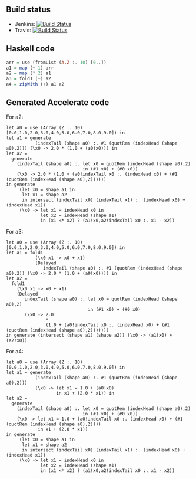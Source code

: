 ## Build status

 * Jenkins: [![Build Status](http://tester-lin.soic.indiana.edu:8080/buildStatus/icon?job=accelerate-shallow-fission)](http://tester-lin.soic.indiana.edu:8080/job/accelerate-shallow-fission/)
 * Travis: [![Build Status](https://travis-ci.org/vollmerm/shallow-fission.svg?branch=master)](https://travis-ci.org/vollmerm/shallow-fission)

## Haskell code

```haskell
arr = use (fromList (A.Z :. 10) [0..])
a1 = map (+ 1) arr
a2 = map (* 2) a1
a3 = fold1 (+) a2
a4 = zipWith (+) a1 a2
```

## Generated Accelerate code

For a2:

```
let a0 = use (Array (Z :. 10) [0.0,1.0,2.0,3.0,4.0,5.0,6.0,7.0,8.0,9.0]) in
let a1 = generate
           (indexTail (shape a0) :. #1 (quotRem (indexHead (shape a0),2))) (\x0 -> 2.0 * (1.0 + (a0!x0))) in
let a2 =
  generate
    (indexTail (shape a0) :. let x0 = quotRem (indexHead (shape a0),2)
                             in (#1 x0) + (#0 x0))
    (\x0 -> 2.0 * (1.0 + (a0!indexTail x0 :. (indexHead x0) + (#1 (quotRem (indexHead (shape a0),2))))))
in generate
     (let x0 = shape a1 in
      let x1 = shape a2
      in intersect (indexTail x0) (indexTail x1) :. (indexHead x0) + (indexHead x1))
     (\x0 -> let x1 = indexHead x0 in
             let x2 = indexHead (shape a1)
             in (x1 <* x2) ? (a1!x0,a2!indexTail x0 :. x1 - x2))
```

For a3:

```
let a0 = use (Array (Z :. 10) [0.0,1.0,2.0,3.0,4.0,5.0,6.0,7.0,8.0,9.0]) in
let a1 = fold1
           (\x0 x1 -> x0 + x1)
           (Delayed
              indexTail (shape a0) :. #1 (quotRem (indexHead (shape a0),2)) (\x0 -> 2.0 * (1.0 + (a0!x0)))) in
let a2 =
  fold1
    (\x0 x1 -> x0 + x1)
    (Delayed
       indexTail (shape a0) :. let x0 = quotRem (indexHead (shape a0),2)
                               in (#1 x0) + (#0 x0)
       (\x0 -> 2.0
               *
               (1.0 + (a0!indexTail x0 :. (indexHead x0) + (#1 (quotRem (indexHead (shape a0),2)))))))
in generate (intersect (shape a1) (shape a2)) (\x0 -> (a1!x0) + (a2!x0))
```

For a4:

```
let a0 = use (Array (Z :. 10) [0.0,1.0,2.0,3.0,4.0,5.0,6.0,7.0,8.0,9.0]) in
let a1 = generate
           (indexTail (shape a0) :. #1 (quotRem (indexHead (shape a0),2)))
           (\x0 -> let x1 = 1.0 + (a0!x0)
                   in x1 + (2.0 * x1)) in
let a2 =
  generate
    (indexTail (shape a0) :. let x0 = quotRem (indexHead (shape a0),2)
                             in (#1 x0) + (#0 x0))
    (\x0 -> let x1 = 1.0 + (a0!indexTail x0 :. (indexHead x0) + (#1 (quotRem (indexHead (shape a0),2))))
            in x1 + (2.0 * x1))
in generate
     (let x0 = shape a1 in
      let x1 = shape a2
      in intersect (indexTail x0) (indexTail x1) :. (indexHead x0) + (indexHead x1))
     (\x0 -> let x1 = indexHead x0 in
             let x2 = indexHead (shape a1)
             in (x1 <* x2) ? (a1!x0,a2!indexTail x0 :. x1 - x2))
```
